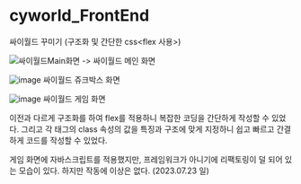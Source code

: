 # cyworld_FrontEnd
싸이월드 꾸미기 (구조화 및 간단한 css<flex 사용>)

![싸이월드Main화면](https://github.com/o-jslove/cyworld_FrontEnd/assets/113627742/e267d58c-f020-43d3-9d16-1fa49b45dacc)
-> 싸이월드 메인 화면

![image](https://github.com/o-jslove/cyworld_FrontEnd/assets/113627742/e106a50c-76b9-45a0-a281-cdc8e620487a)
싸이월드 쥬크박스 화면

![image](https://github.com/o-jslove/cyworld_FrontEnd/assets/113627742/e5b355d4-3a03-4680-ad15-325c39fe75d3)
싸이월드 게임 화면

  이전과 다르게 구조화를 하여 flex를 적용하니 복잡한 코딩을 간단하게 작성할 수 있었다. 그리고 각 태그의 class 속성의 값을 특징과 구조에
 맞게 지정하니 쉽고 빠르고 간결하게 코드를 작성할 수 있었다.

  게임 화면에 자바스크립트를 적용했지만, 프레임워크가 아니기에 리팩토링이 덜 되어 있는 모습이 있다. 하지만 작동에 이상은
 없다. (2023.07.23 일)


